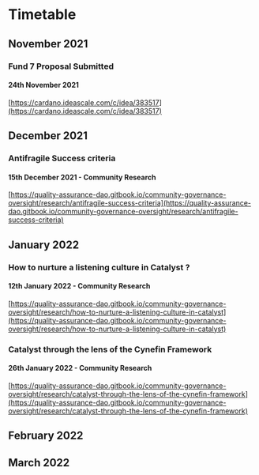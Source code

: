 # Timetable

## November 2021

### Fund 7 Proposal Submitted

#### 24th November 2021

[https://cardano.ideascale.com/c/idea/383517](https://cardano.ideascale.com/c/idea/383517)

## December 2021

### Antifragile Success criteria

#### 15th December 2021 - Community Research&#x20;

[https://quality-assurance-dao.gitbook.io/community-governance-oversight/research/antifragile-success-criteria](https://quality-assurance-dao.gitbook.io/community-governance-oversight/research/antifragile-success-criteria)

## January 2022

### How to nurture a listening culture in Catalyst ?

#### 12th January 2022 - Community Research

[https://quality-assurance-dao.gitbook.io/community-governance-oversight/research/how-to-nurture-a-listening-culture-in-catalyst](https://quality-assurance-dao.gitbook.io/community-governance-oversight/research/how-to-nurture-a-listening-culture-in-catalyst)

### Catalyst through the lens of the Cynefin Framework

#### 26th January 2022 - Community Research

[https://quality-assurance-dao.gitbook.io/community-governance-oversight/research/catalyst-through-the-lens-of-the-cynefin-framework](https://quality-assurance-dao.gitbook.io/community-governance-oversight/research/catalyst-through-the-lens-of-the-cynefin-framework)

## February 2022



## March 2022
